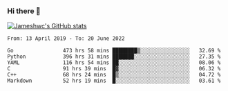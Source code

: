 ### Hi there 👋

[![Jameshwc's GitHub stats](https://github-readme-stats.vercel.app/api?username=jameshwc)](https://github.com/anuraghazra/github-readme-stats)

<!--START_SECTION:waka-->

```text
From: 13 April 2019 - To: 20 June 2022

Go                473 hrs 58 mins ████████▒░░░░░░░░░░░░░░░░   32.69 %
Python            396 hrs 31 mins ███████░░░░░░░░░░░░░░░░░░   27.35 %
YAML              116 hrs 54 mins ██░░░░░░░░░░░░░░░░░░░░░░░   08.06 %
C                 91 hrs 39 mins  █▓░░░░░░░░░░░░░░░░░░░░░░░   06.32 %
C++               68 hrs 24 mins  █▒░░░░░░░░░░░░░░░░░░░░░░░   04.72 %
Markdown          52 hrs 19 mins  █░░░░░░░░░░░░░░░░░░░░░░░░   03.61 %
```

<!--END_SECTION:waka-->